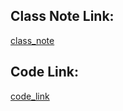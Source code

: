 



## Class Note Link: 

[class_note](https://drive.google.com/file/d/1Zu7-ogmSwCtA_PqDVBiHPFzNhkLd6V8W/view?usp=sharing)

## Code Link: 

[code_link](https://github.com/yasin-arafat-05/machine_learning/blob/main/code/31_Power_Transformer.ipynb)



